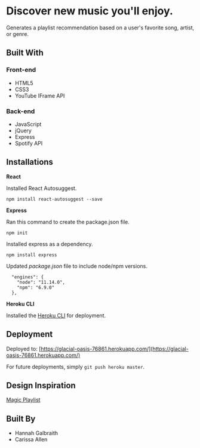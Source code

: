 # Discover new music you'll enjoy.

Generates a playlist recommendation based on a user's favorite song, artist, or genre.

## Built With
### Front-end
* HTML5
* CSS3
* YouTube IFrame API
### Back-end
* JavaScript
* jQuery
* Express
* Spotify API

## Installations

**React**

Installed React Autosuggest.

`npm install react-autosuggest --save`

**Express**

Ran this command to create the package.json file.

`npm init`

Installed express as a dependency.

`npm install express`

Updated _package.json_ file to include node/npm versions.

```
  "engines": {
    "node": "11.14.0",
    "npm": "6.9.0"
  },
```

**Heroku CLI**

Installed the [Heroku CLI](https://devcenter.heroku.com/articles/getting-started-with-nodejs#set-up) for deployment.

## Deployment

Deployed to: [https://glacial-oasis-76861.herokuapp.com/](https://glacial-oasis-76861.herokuapp.com/)

For future deployments, simply `git push heroku master`.

## Design Inspiration
[Magic Playlist](https://magicplaylist.co/)

## Built By
* Hannah Galbraith
* Carissa Allen
